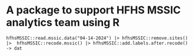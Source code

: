 # A package to support HFHS MSSIC analytics team using R 

`
hfhsMSSIC::read.mssic.data("04-14-2024") |>
  hfhsMSSIC::remove.sites() |> 
  hfhsMSSIC::recode.mssic() |>
  hfhsMSSIC::add.labels.after.recode() -> dat
`
